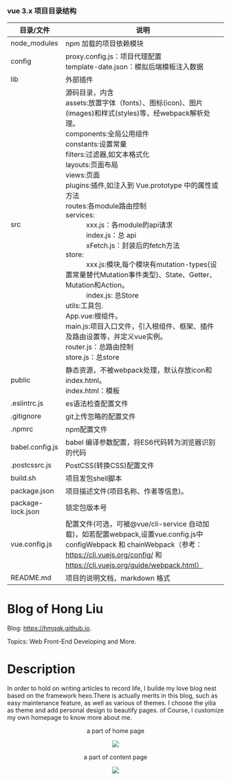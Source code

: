 ### vue 3.x 项目目录结构
| 目录/文件      | 说明                                 |
|---------- |------------------------------------ |
|node_modules     |	npm 加载的项目依赖模块  |
|config     |	proxy.config.js：项目代理配置<br>template-date.json：模拟后端模板注入数据  |
|lib     |	外部插件  |
|src	      | 源码目录，内含<br>assets:放置字体（fonts）、图标(icon)、图片(images)和样式(styles)等，经webpack解析处理。<br/>components:全局公用组件<br/>constants:设置常量<br/>filters:过滤器,如文本格式化<br>layouts:页面布局<br>views:页面<br>plugins:插件,如注入到 Vue.prototype 中的属性或方法<br>routes:各module路由控制<br>services:<br>&emsp;&emsp;&emsp;xxx.js：各module的api请求<br>&emsp;&emsp;&emsp;index.js：总 api<br>&emsp;&emsp;&emsp;xFetch.js：封装后的fetch方法<br>store:<br>&emsp;&emsp;&emsp;xxx.js:模块,每个模块有mutation-types(设置常量替代Mutation事件类型)、State、Getter、Mutation和Action。<br>&emsp;&emsp;&emsp;index.js: 总Store<br>utils:工具包.<br>App.vue:根组件。<br>main.js:项目入口文件，引入根组件、框架、插件及路由设置等，并定义vue实例。<br>router.js：总路由控制<br>store.js：总store|
public  |  静态资源，不被webpack处理，默认存放icon和index.html。<br>index.html：模板                         |
|.eslintrc.js  |  es语法检查配置文件  |
|.gitignore  |  git上传忽略的配置文件  |
|.npmrc  |  npm配置文件  |
|babel.config.js  |  babel 编译参数配置，将ES6代码转为浏览器识别的代码  |
|.postcssrc.js  |  PostCSS(转换CSS)配置文件  |
|build.sh  	| 项目发包shell脚本                    |
|package.json  	| 项目描述文件(项目名称、作者等信息)。                    |
|package-lock.json       |  锁定包版本号                |
|vue.config.js  	| 配置文件(可选，可被@vue/cli-service 自动加载)，如若配置webpack,设置vue.config.js中 configWebpack 和 chainWebpack（参考：https://cli.vuejs.org/config/ 和 https://cli.vuejs.org/guide/webpack.html）                |
|README.md  |  项目的说明文档，markdown 格式                |



# Blog of Hong Liu

Blog: https://hmqqk.github.io.

Topics: Web Front-End Developing and More.

# Description

In order to hold on writing articles to record life, I builde my love blog nest based on the framework hexo.There is actually merits in this blog, such as easy maintenance feature, as well as various of themes. I choose the yilia as theme and add personal design to beautify pages. of Course, I customize my own homepage to know more about me.
<div align="center">
<p> a part of home page</p>
<img src="http://oiyahh2nw.bkt.clouddn.com/blog/Readme_images/home.png">
<p> a part of content page</p>
<img src="http://oiyahh2nw.bkt.clouddn.com/blog/Readme_images/content.png">
</div>
